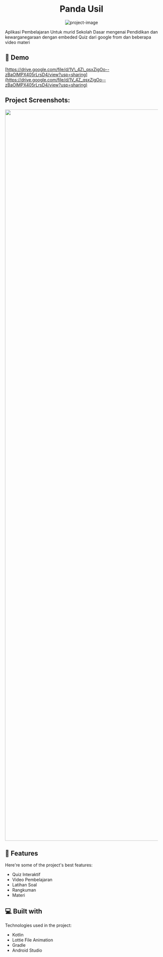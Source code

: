 <h1 align="center" id="title">Panda Usil</h1>

<p align="center"><img src="https://socialify.git.ci/yogaWidodo/Media-Pembelajaran-Panda-Usil/image?language=1&amp;name=1&amp;owner=1&amp;stargazers=1&amp;theme=Dark" alt="project-image"></p>

<p id="description">Aplikasi Pembelajaran Untuk murid Sekolah Dasar mengenai Pendidikan dan kewarganegaraan dengan embeded Quiz dari google from dan beberapa video materi</p>

<h2>🚀 Demo</h2>

[https://drive.google.com/file/d/1V\_4Z\_qsxZigOo--zBaOlMPX405rLrsD4/view?usp=sharing](https://drive.google.com/file/d/1V_4Z_qsxZigOo--zBaOlMPX405rLrsD4/view?usp=sharing)

<h2>Project Screenshots:</h2>

<img src="![Screenshot_2023-07-02-20-06-14-795_com hanifa project1](https://github.com/yogaWidodo/Media-Pembelajaran-Panda-Usil/assets/120481581/70a42158-6a49-40ed-9dfc-c191db619654)
" width="1080" height="2400/">

  
  
<h2>🧐 Features</h2>

Here're some of the project's best features:

*   Quiz Interaktif
*   Video Pembelajaran
*   Latihan Soal
*   Rangkuman
*   Materi

  
  
<h2>💻 Built with</h2>

Technologies used in the project:

*   Kotlin
*   Lottie File Animation
*   Gradle
*   Android Studio
